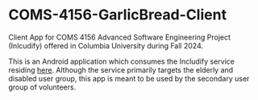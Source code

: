 # COMS-4156-GarlicBread-Client
Client App for COMS 4156 Advanced Software Engineering Project (Inlcudify) offered in Columbia University during Fall 2024.

This is an Android application which consumes the Includify service residing [here](https://github.com/Aditi-Chowdhuri/COMSW4156-GarlicBread).
Although the service primarily targets the elderly and disabled user group, this app is meant to be used by the secondary user group of volunteers.
